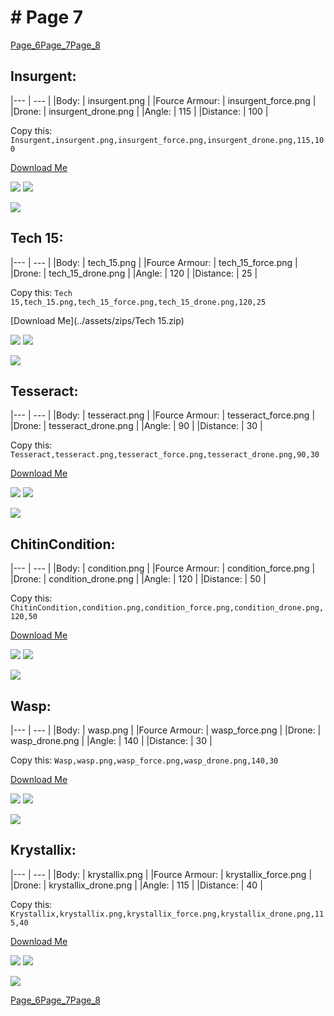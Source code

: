 # # Page 7
[Page_6](./Page_6.md)[Page_7](./Page_7.md)[Page_8](./Page_8.md)
## **Insurgent**: 

|--- | --- | 
|Body: | insurgent.png | 
|Fource Armour: | insurgent_force.png | 
|Drone: | insurgent_drone.png | 
|Angle: | 115 | 
|Distance: | 100 | 

Copy this: `Insurgent,insurgent.png,insurgent_force.png,insurgent_drone.png,115,100`

[Download Me](../assets/zips/Insurgent.zip)

![](../custom_skins/insurgent.png)
![](../custom_skins/insurgent_force.png)

![](../custom_skins/insurgent_drone.png)


## **Tech 15**: 

|--- | --- | 
|Body: | tech_15.png | 
|Fource Armour: | tech_15_force.png | 
|Drone: | tech_15_drone.png | 
|Angle: | 120 | 
|Distance: | 25 | 

Copy this: `Tech 15,tech_15.png,tech_15_force.png,tech_15_drone.png,120,25`

[Download Me](../assets/zips/Tech 15.zip)

![](../custom_skins/tech_15.png)
![](../custom_skins/tech_15_force.png)

![](../custom_skins/tech_15_drone.png)


## **Tesseract**: 

|--- | --- | 
|Body: | tesseract.png | 
|Fource Armour: | tesseract_force.png | 
|Drone: | tesseract_drone.png | 
|Angle: | 90 | 
|Distance: | 30 | 

Copy this: `Tesseract,tesseract.png,tesseract_force.png,tesseract_drone.png,90,30`

[Download Me](../assets/zips/Tesseract.zip)

![](../custom_skins/tesseract.png)
![](../custom_skins/tesseract_force.png)

![](../custom_skins/tesseract_drone.png)


## **ChitinCondition**: 

|--- | --- | 
|Body: | condition.png | 
|Fource Armour: | condition_force.png | 
|Drone: | condition_drone.png | 
|Angle: | 120 | 
|Distance: | 50 | 

Copy this: `ChitinCondition,condition.png,condition_force.png,condition_drone.png,120,50`

[Download Me](../assets/zips/ChitinCondition.zip)

![](../custom_skins/condition.png)
![](../custom_skins/condition_force.png)

![](../custom_skins/condition_drone.png)


## **Wasp**: 

|--- | --- | 
|Body: | wasp.png | 
|Fource Armour: | wasp_force.png | 
|Drone: | wasp_drone.png | 
|Angle: | 140 | 
|Distance: | 30 | 

Copy this: `Wasp,wasp.png,wasp_force.png,wasp_drone.png,140,30`

[Download Me](../assets/zips/Wasp.zip)

![](../custom_skins/wasp.png)
![](../custom_skins/wasp_force.png)

![](../custom_skins/wasp_drone.png)


## **Krystallix**: 

|--- | --- | 
|Body: | krystallix.png | 
|Fource Armour: | krystallix_force.png | 
|Drone: | krystallix_drone.png | 
|Angle: | 115 | 
|Distance: | 40 | 

Copy this: `Krystallix,krystallix.png,krystallix_force.png,krystallix_drone.png,115,40`

[Download Me](../assets/zips/Krystallix.zip)

![](../custom_skins/krystallix.png)
![](../custom_skins/krystallix_force.png)

![](../custom_skins/krystallix_drone.png)

[Page_6](./Page_6.md)[Page_7](./Page_7.md)[Page_8](./Page_8.md)